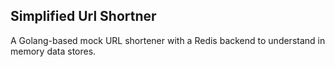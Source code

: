 ## Simplified Url Shortner 

A Golang-based mock URL shortener with a Redis backend to understand in memory data stores.